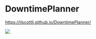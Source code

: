 # DowntimePlanner

https://ilscottli.github.io/DowntimePlanner/

<image src="http://tablerstation.us/Uploads/dtplanner-home.png"/>
